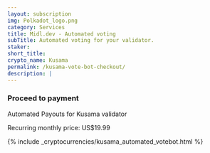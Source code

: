 ```yaml
---
layout: subscription
img: Polkadot_logo.png
category: Services
title: Midl.dev - Automated voting
subTitle: Automated voting for your validator.
staker: 
short_title: 
crypto_name: Kusama
permalink: /kusama-vote-bot-checkout/
description: | 
---
```


<h3>Proceed to payment</h3>
<p>Automated Payouts for Kusama validator</p>
<p>Recurring monthly price: US$19.99</p>

{% include _cryptocurrencies/kusama_automated_votebot.html %}

